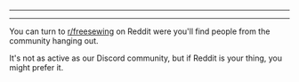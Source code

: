 ***

***

You can turn to [r/freesewing](https://www.reddit.com/r/freesewing/) on Reddit were you'll
find people from the community hanging out.

It's not as active as our Discord community, but if Reddit is your thing, you might prefer it.
